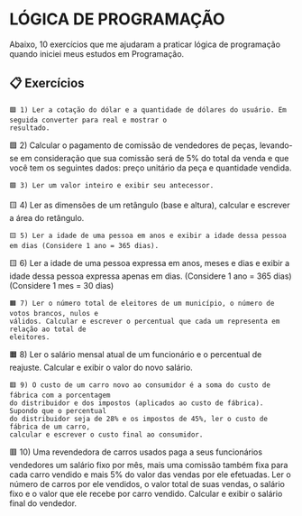 # LÓGICA DE PROGRAMAÇÃO

Abaixo, 10 exercícios que me ajudaram a praticar lógica de programação quando iniciei meus estudos em Programação.

## 📋 Exercícios

```
🟩 1) Ler a cotação do dólar e a quantidade de dólares do usuário. Em seguida converter para real e mostrar o
resultado.
```
🟩 2) Calcular o pagamento de comissão de vendedores de peças, levando-se em consideração
que sua comissão será de 5% do total da venda e que você tem os seguintes dados: preço
unitário da peça e quantidade vendida.
```
🟩 3) Ler um valor inteiro e exibir seu antecessor.
```
🟨 4) Ler as dimensões de um retângulo (base e altura), calcular e escrever a área do retângulo.
```
🟨 5) Ler a idade de uma pessoa em anos e exibir a idade dessa pessoa em dias (Considere 1 ano = 365 dias).
```
🟨 6) Ler a idade de uma pessoa expressa em anos, meses e dias e exibir a idade dessa pessoa
expressa apenas em dias. (Considere 1 ano = 365 dias) (Considere 1 mes = 30 dias)
```
🟧 7) Ler o número total de eleitores de um município, o número de votos brancos, nulos e
válidos. Calcular e escrever o percentual que cada um representa em relação ao total de
eleitores.
```
🟧 8) Ler o salário mensal atual de um funcionário e o percentual de reajuste. Calcular e exibir
o valor do novo salário.
```
🟥 9) O custo de um carro novo ao consumidor é a soma do custo de fábrica com a porcentagem
do distribuidor e dos impostos (aplicados ao custo de fábrica). Supondo que o percentual
do distribuidor seja de 28% e os impostos de 45%, ler o custo de fábrica de um carro,
calcular e escrever o custo final ao consumidor.
```
🟥 10) Uma revendedora de carros usados paga a seus funcionários vendedores um salário fixo
por mês, mais uma comissão também fixa para cada carro vendido e mais 5% do valor
das vendas por ele efetuadas. Ler o número de carros por ele vendidos, o valor total de
suas vendas, o salário fixo e o valor que ele recebe por carro vendido. Calcular e exibir o
salário final do vendedor.
```

